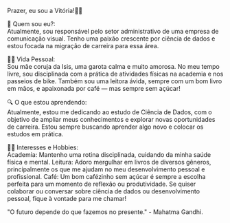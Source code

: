 Prazer, eu sou a Vitória!👋🏻


🌟 Quem sou eu?:  
Atualmente, sou responsável pelo setor administrativo de uma empresa de comunicação visual. Tenho uma paixão crescente por ciência de dados e estou focada na migração de carreira para essa área.


👩‍👧 Vida Pessoal:  
Sou mãe coruja da Isis, uma garota calma e muito amorosa. No meu tempo livre, sou disciplinada com a prática de atividades físicas na academia e nos passeios de bike. Também sou uma leitora ávida, sempre com um bom livro em mãos, e apaixonada por café — mas sempre sem açúcar!


🔍 O que estou aprendendo:  
Atualmente, estou me dedicando ao estudo de Ciência de Dados, com o objetivo de ampliar meus conhecimentos e explorar novas oportunidades de carreira. Estou sempre buscando aprender algo novo e colocar os estudos em prática.


🚴‍♀️ Interesses e Hobbies:  
Academia: Mantenho uma rotina disciplinada, cuidando da minha saúde física e mental.
Leitura: Adoro mergulhar em livros de diversos gêneros, principalmente os que me ajudam no meu desenvolvimento pessoal e profissional.
Café: Um bom cafézinho sem açúcar é sempre a escolha perfeita para um momento de reflexão ou produtividade.
Se quiser colaborar ou conversar sobre ciência de dados ou desenvolvimento pessoal, fique à vontade para me chamar!

"O futuro depende do que fazemos no presente." - Mahatma Gandhi.

